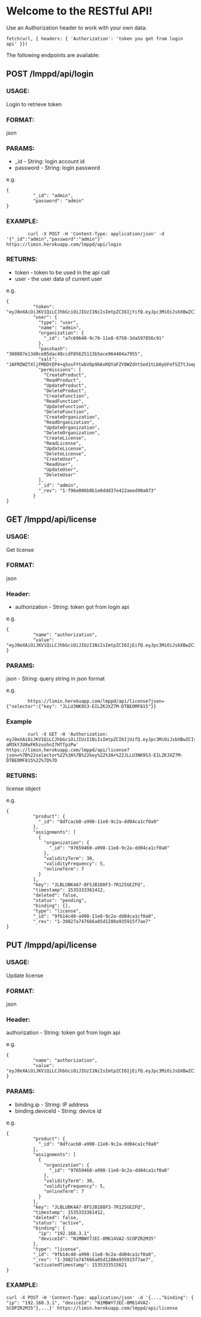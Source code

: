 # Welcome to the RESTful API!
Use an Authorization header to work with your own data:
```
fetch(url, { headers: { 'Authorization': 'token you get from login api' }})
```
The following endpoints are available:
## POST /lmppd/api/login
### USAGE:
Login to retrieve token

### FORMAT: 
json

### PARAMS: 
* _id - String: login account id
* password - String: login password

e.g.
```
{
          "_id": "admin",
          "password": "admin"
}
```

### EXAMPLE:
```
        curl -X POST -H 'Content-Type: application/json' -d '{"_id":"admin","password":"admin"}' https://limin.herokuapp.com/lmppd/api/login
```

### RETURNS:
* token - token to be used in the api call
* user - the user data of current user

e.g.
```
{
          "token": "eyJ0eXAiOiJKV1QiLCJhbGciOiJIUzI1NiIsImtpZCI6IjYifQ.eyJpc3MiOiJsbXBwZCIsInN1YiI6Ii91c2VyL2FkbWluIiwic2NvcGUiOlsic2VsZiJdLCJleHAiOjE1MzUzMzYyNDMsImp0aSI6ImM1N2NmOThhLWU5NzMtNDQ0NC05MzE2LWFmOTkyYzNjNDY2ZSIsImlhdCI6MTUzNTMzMjY0M30.dojhqqDfem7M4MIlVKeuyKHckpJZODwgqbBW49LbuLQ",
          "user": {
            "type": "user",
            "name": "admin",
            "organization": {
              "_id": "a7c69640-9c70-11e8-9750-3da597856c91"
            },
            "passhash": "308087e13d0ce05dac48ccdf05625113b5ace964404a7955",
            "salt": "JAFMZWZfXljFMDDtEP4+q5osFYtwbVOp9b6xRQYaFZY0WZdVtSed1tLb0ybFeTSZ7tJoepLmh32axQ/lUW1Y2ikChcGjgih1lXMyKY9esLX1KyqqEiqySRB7Oqr1qhS2OzTBa/WFeoJEzS1CC3+KVOyD5DXyGfySQTpbbVptLqJtIm3Ht/OdnRpb6yvZEbTPPaqa//IVcoSzOzWfvAyhf4/tX/j9wAw8vLb1dmwf4Mf2pm99Zipw+WMa3ychBd/KhufLGFVHBcLfFDXf/65BoclYH2BldH58q5m5Cem0bnR5h1or4qQIBr+sGiYvgErDW1QCqzoXcwueQ7u24EXNTA==",
            "permissions": [
              "CreateProduct",
              "ReadProduct",
              "UpdateProduct",
              "DeleteProduct",
              "CreateFunction",
              "ReadFunction",
              "UpdateFunction",
              "DeleteFunction",
              "CreateOrganization",
              "ReadOrganization",
              "UpdateOrganization",
              "DeleteOrganization",
              "CreateLicense",
              "ReadLicense",
              "UpdateLicense",
              "DeleteLicense",
              "CreateUser",
              "ReadUser",
              "UpdateUser",
              "DeleteUser"
            ],
            "_id": "admin",
            "_rev": "1-f96e006b8b1e0ddd37e422aeed90a073"
          }
}        
```

## GET /lmppd/api/license
### USAGE:
Get license

### FORMAT: 
json
      
### Header:        
* authorization - String: token got from login api

e.g.
```
{
          "name": "authorization",
          "value": "eyJ0eXAiOiJKV1QiLCJhbGciOiJIUzI1NiIsImtpZCI6IjEifQ.eyJpc3MiOiJsbXBwZCIsInN1YiI6Ii91c2VyL0pMQkxWVzgzTTciLCJzY29wZSI6WyJzZWxmIl0sImV4cCI6MTUzNTMzNzA2MiwianRpIjoiMGI4NWVlMjYtODkzMS00NTY2LWI2ODgtNGM0ZjQ5MDM0ODc0IiwiaWF0IjoxNTM1MzMzNDYyfQ.Gpq2zvi9nLJ61EM3RV22Evcr97RDuZ5eug1heaUmQaE"
}
```

### PARAMS:
json - String: query string in json format

e.g.
```				
        https://limin.herokuapp.com/lmppd/api/license?json={"selector":{"key": "JLLU3NK9S3-EILZKJXZ7M-DTBEOMF815"}}
```

### Example
```
        curl -X GET -H 'Authorization: eyJ0eXAiOiJKV1QiLCJhbGciOiJIUzI1NiIsImtpZCI6IjUifQ.eyJpc3MiOiJsbXBwZCIsInN1YiI6Ii91c2VyL2FkbWluIiwic2NvcGUiOlsic2VsZiJdLCJleHAiOjE1MzU5NTU1MjIsImp0aSI6IjExODUxNGVhLWVkZTYtNGMzOC04OWM5LTdhNWFhYzVlZTBjZCIsImlhdCI6MTUzNTk1MTkyMn0.zzJYp8cJEngGJwxT-aM3kYJU8wFKhzushnI7HTfpzPw' https://limin.herokuapp.com/lmppd/api/license?json=%7B%22selector%22%3A%7B%22key%22%3A+%22JLLU3NK9S3-EILZKJXZ7M-DTBEOMF815%22%7D%7D
```
### RETURNS:        
license object
        
e.g.
```
{
          "product": {
            "_id": "8dfcacb0-a998-11e8-9c2a-dd04ca1cf0a0"
          },
          "assignments": [
            {
              "organization": {
                "_id": "97659460-a998-11e8-9c2a-dd04ca1cf0a0"
              },
              "validityTerm": 30,
              "validityFrequency": 5,
              "onlineTerm": 7
            }
          ],
          "key": "JLBLUBK4A7-8F5JB188F3-7R125GEZFQ",
          "timestamp": 1535333361412,
          "deleted": false,
          "status": "pending",
          "binding": {},
          "type": "license",
          "_id": "9fb14c40-a998-11e8-9c2a-dd04ca1cf0a0",
          "_rev": "1-39827a747666a85d1280a935915f7ae7"
}
```
	
## PUT /lmppd/api/license
### USAGE:
Update license

###   FORMAT: 
json
      
###  Header:        
authorization - String: token got from login api

e.g.
```
{
          "name": "authorization",
          "value": "eyJ0eXAiOiJKV1QiLCJhbGciOiJIUzI1NiIsImtpZCI6IjEifQ.eyJpc3MiOiJsbXBwZCIsInN1YiI6Ii91c2VyL0pMQkxWVzgzTTciLCJzY29wZSI6WyJzZWxmIl0sImV4cCI6MTUzNTMzNzA2MiwianRpIjoiMGI4NWVlMjYtODkzMS00NTY2LWI2ODgtNGM0ZjQ5MDM0ODc0IiwiaWF0IjoxNTM1MzMzNDYyfQ.Gpq2zvi9nLJ61EM3RV22Evcr97RDuZ5eug1heaUmQaE"
}        
```
### PARAMS:
* binding.ip - String: IP address 
* binding.deviceId - String: device id 

e.g.
```
{
          "product": {
            "_id": "8dfcacb0-a998-11e8-9c2a-dd04ca1cf0a0"
          },
          "assignments": [
            {
              "organization": {
                "_id": "97659460-a998-11e8-9c2a-dd04ca1cf0a0"
              },
              "validityTerm": 30,
              "validityFrequency": 5,
              "onlineTerm": 7
            }
          ],
          "key": "JLBLUBK4A7-8F5JB188F3-7R125GEZFQ",
          "timestamp": 1535333361412,
          "deleted": false,
          "status": "active",
          "binding": {
            "ip": "192.168.3.1",
            "deviceId": "N1MBWY7JEC-8M614VA2-SCOPZR2M35"
          },
          "type": "license",
          "_id": "9fb14c40-a998-11e8-9c2a-dd04ca1cf0a0",
          "_rev": "1-39827a747666a85d1280a935915f7ae7",
          "activatedTimestamp": 1535333515621
}
```

### EXAMPLE:
```
curl -X POST -H 'Content-Type: application/json' -d '{...,"binding": { "ip": "192.168.3.1", "deviceId": "N1MBWY7JEC-8M614VA2-SCOPZR2M35"},...}' https://limin.herokuapp.com/lmppd/api/license
```
